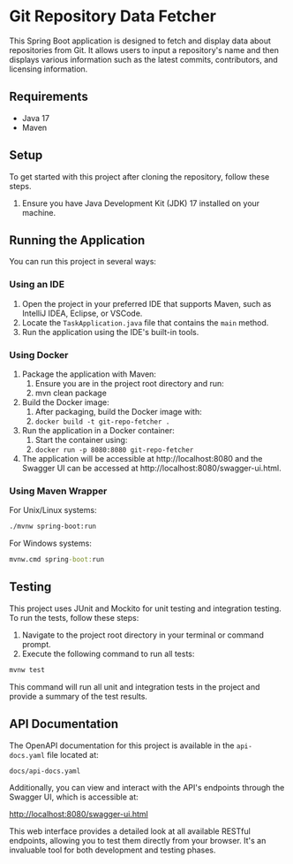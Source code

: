 # Git Repository Data Fetcher

This Spring Boot application is designed to fetch and display data about repositories from Git. It allows users to input a repository's name and then displays various information such as the latest commits, contributors, and licensing information.

## Requirements

- Java 17
- Maven

## Setup

To get started with this project after cloning the repository, follow these steps.
1. Ensure you have Java Development Kit (JDK) 17 installed on your machine.

## Running the Application

You can run this project in several ways:

### Using an IDE

1. Open the project in your preferred IDE that supports Maven, such as IntelliJ IDEA, Eclipse, or VSCode.
2. Locate the `TaskApplication.java` file that contains the `main` method.
3. Run the application using the IDE's built-in tools.

### Using Docker

1. Package the application with Maven:
   1. Ensure you are in the project root directory and run:
   2. mvn clean package
2. Build the Docker image:
   1. After packaging, build the Docker image with:
   2. ``docker build -t git-repo-fetcher .``
3. Run the application in a Docker container:
   1. Start the container using:
   2. ``docker run -p 8080:8080 git-repo-fetcher``
4. The application will be accessible at http://localhost:8080 and the Swagger UI can be accessed at http://localhost:8080/swagger-ui.html.


### Using Maven Wrapper

For Unix/Linux systems:

```bash
./mvnw spring-boot:run
```

For Windows systems:
```cmd
mvnw.cmd spring-boot:run
```

## Testing

This project uses JUnit and Mockito for unit testing and integration testing. To run the tests, follow these steps:

1. Navigate to the project root directory in your terminal or command prompt.
2. Execute the following command to run all tests:

```bash
mvnw test
```

This command will run all unit and integration tests in the project and provide a summary of the test results.

## API Documentation

The OpenAPI documentation for this project is available in the `api-docs.yaml` file located at:

```
docs/api-docs.yaml
```
Additionally, you can view and interact with the API's endpoints through the Swagger UI, which is accessible at:

[http://localhost:8080/swagger-ui.html](http://localhost:8080/swagger-ui.html)

This web interface provides a detailed look at all available RESTful endpoints, allowing you to test them directly from your browser. It's an invaluable tool for both development and testing phases.
